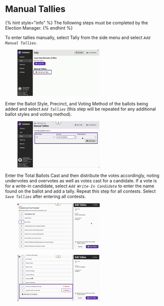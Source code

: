 # Manual Tallies

{% hint style="info" %}
The following steps must be completed by the Election Manager.
{% endhint %}

To enter tallies manually, select Tally from the side menu and select _`Add Manual Tallies`_.&#x20;

<figure><img src="../.gitbook/assets/image (48).png" alt="" width="266"><figcaption></figcaption></figure>

Enter the Ballot Style, Precinct, and Voting Method of the ballots being added and select _`Add Tallies`_ (this step will be repeated for any additional ballot styles and voting method).

<figure><img src="../.gitbook/assets/image (49).png" alt="" width="266"><figcaption></figcaption></figure>

Enter the Total Ballots Cast and then distribute the votes accordingly, noting undervotes and overvotes as well as votes cast for a candidate.  If a vote is for a write-in candidate, select _`Add Write-In Candidate`_ to enter the name found on the ballot and add a tally. Repeat this step for all contests. Select _`Save Tallies`_ after entering all contests.

<div>

<figure><img src="../.gitbook/assets/vxadmin manual tallies data entry.png" alt="" width="267"><figcaption></figcaption></figure>

 

<figure><img src="../.gitbook/assets/vxadmin manual tallies write-in.png" alt="" width="266"><figcaption></figcaption></figure>

</div>

